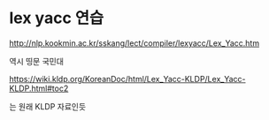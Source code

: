 
# lex yacc 연습

http://nlp.kookmin.ac.kr/sskang/lect/compiler/lexyacc/Lex_Yacc.htm

역시 띵문 국민대

https://wiki.kldp.org/KoreanDoc/html/Lex_Yacc-KLDP/Lex_Yacc-KLDP.html#toc2

는 원래 KLDP 자료인듯
